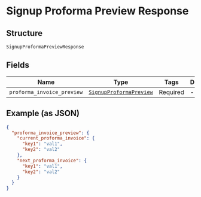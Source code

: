 
# Signup Proforma Preview Response

## Structure

`SignupProformaPreviewResponse`

## Fields

| Name | Type | Tags | Description |
|  --- | --- | --- | --- |
| `proforma_invoice_preview` | [`SignupProformaPreview`](../../doc/models/signup-proforma-preview.md) | Required | - |

## Example (as JSON)

```json
{
  "proforma_invoice_preview": {
    "current_proforma_invoice": {
      "key1": "val1",
      "key2": "val2"
    },
    "next_proforma_invoice": {
      "key1": "val1",
      "key2": "val2"
    }
  }
}
```

